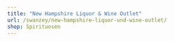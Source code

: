 ```yaml
---
title: "New Hampshire Liquor & Wine Outlet"
url: /swanzey/new-hampshire-liquor-und-wine-outlet/
shop: Spirituosen
---
```

